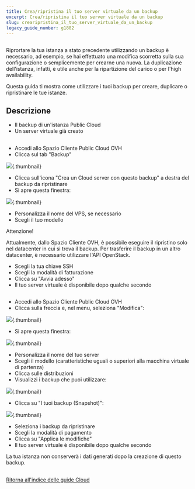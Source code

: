 ```yaml
---
title: Crea/ripristina il tuo server virtuale da un backup
excerpt: Crea/ripristina il tuo server virtuale da un backup
slug: crearipristina_il_tuo_server_virtuale_da_un_backup
legacy_guide_number: g1882
---
```



## 
Riprortare la tua istanza a stato precedente utilizzando un backup è necessario, ad esempio, se hai effettuato una modifica scorretta sulla sua configurazione o semplicemente per crearne una nuova. La duplicazione dell'istanza, infatti, è utile anche per la ripartizione del carico o per l'high availability.

Questa guida ti mostra come utilizzare i tuoi backup per creare, duplicare o ripristinare le tue istanze.


## Descrizione

- Il backup di un'istanza Public Cloud
- Un server virtuale già creato




## 

- Accedi allo Spazio Cliente Public Cloud OVH
- Clicca sul tab "Backup"



![](images/img_2808.jpg){.thumbnail}

- Clicca sull'icona "Crea un Cloud server con questo backup" a destra del backup da ripristinare
- Si apre questa finestra:



![](images/img_2809.jpg){.thumbnail}

- Personalizza il nome del VPS, se necessario
- Scegli il tuo modello

Attenzione!

Attualmente, dallo Spazio Cliente OVH, è possibile eseguire il ripristino solo nel datacenter in cui si trova il backup. Per trasferire il backup in un altro datacenter, è necessario utilizzare l'API OpenStack.


- Scegli la tua chiave SSH
- Scegli la modalità di fatturazione
- Clicca su "Avvia adesso"
- Il tuo server virtuale è disponibile dopo qualche secondo




## 

- Accedi allo Spazio Cliente Public Cloud OVH
- Clicca sulla freccia e, nel menu, seleziona "Modifica":



![](images/img_2810.jpg){.thumbnail}

- Si apre questa finestra:



![](images/img_2812.jpg){.thumbnail}

- Personalizza il nome del tuo server
- Scegli il modello (caratteristiche uguali o superiori alla macchina virtuale di partenza)
- Clicca sulle distribuzioni
- Visualizzi i backup che puoi utilizzare:



![](images/img_2815.jpg){.thumbnail}

- Clicca su "I tuoi backup (Snapshot)":



![](images/img_2816.jpg){.thumbnail}

- Seleziona i backup da ripristinare
- Scegli la modalità di pagamento
- Clicca su "Applica le modifiche"
- Il tuo server virtuale è disponibile dopo qualche secondo


La tua istanza non conserverà i dati generati dopo la creazione di questo backup.


## 
[Ritorna all'indice delle guide Cloud]({legacy}1785)

